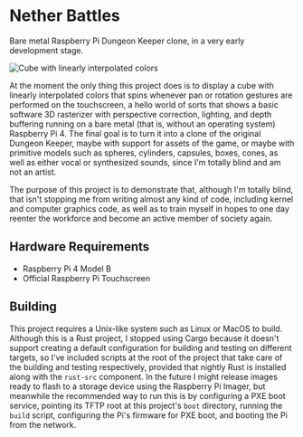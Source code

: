 # Nether Battles

Bare metal Raspberry Pi Dungeon Keeper clone, in a very early development stage.

![Cube with linearly interpolated colors](../../raw/main/cube.jpg)

At the moment the only thing this project does is to display a cube with linearly interpolated colors that spins whenever pan or rotation gestures are performed on the touchscreen, a hello world of sorts that shows a basic software 3D rasterizer with perspective correction, lighting, and depth buffering running on a bare metal (that is, without an operating system) Raspberry Pi 4. The final goal is to turn it into a clone of the original Dungeon Keeper, maybe with support for assets of the game, or maybe with primitive models such as spheres, cylinders, capsules, boxes, cones, as well as either vocal or synthesized sounds, since I'm totally blind and am not an artist.

The purpose of this project is to demonstrate that, although I'm totally blind, that isn't stopping me from writing almost any kind of code, including kernel and computer graphics code, as well as to train myself in hopes to one day reenter the workforce and become an active member of society again.

## Hardware Requirements

* Raspberry Pi 4 Model B
* Official Raspberry Pi Touchscreen

## Building

This project requires a Unix-like system such as Linux or MacOS to build. Although this is a Rust project, I stopped using Cargo because it doesn't support creating a default configuration for building and testing on different targets, so I've included scripts at the root of the project that take care of the building and testing respectively, provided that nightly Rust is installed along with the `rust-src` component. In the future I might release images ready to flash to a storage device using the Raspberry Pi Imager, but meanwhile the recommended way to run this is by configuring a PXE boot service, pointing its TFTP root at this project's `boot` directory, running the `build` script, configuring the Pi's firmware for PXE boot, and booting the Pi from the network.
